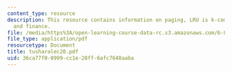 ```yaml
---
content_type: resource
description: This resource contains information on paging, LRU is k-competitive ,
  and finance.
file: /media/https%3A/open-learning-course-data-rc.s3.amazonaws.com/6-854j-advanced-algorithms-fall-2005/36ca77f00999cc1e28ff6afc7648aaba_tusharalec20.pdf
file_type: application/pdf
resourcetype: Document
title: tusharalec20.pdf
uid: 36ca77f0-0999-cc1e-28ff-6afc7648aaba
---
```

